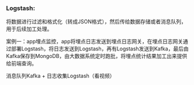 ### Logstash:

将数据进行过滤和格式化（转成JSON格式），然后传给数据存储或者消息队列，用于后续加工处理。

案例一：app埋点监控，app将埋点日志发送到埋点日志网关，在埋点日志网关通过部署Logstash，将日志发送到Logstash，再有Logstash发送到Kafka，最后由Kafka保存到MongoDB，由大数据系统定时跑批，将埋点统计结果加工出来提供给前端查询。

消息队列Kafka + 日志收集Logstash（看视频）

